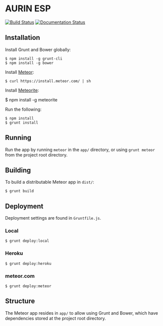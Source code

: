 AURIN ESP
============

[![Build Status](https://travis-ci.org/urbanetic/aurin-esp.svg)](https://travis-ci.org/urbanetic/aurin-esp)
[![Documentation Status](https://readthedocs.org/projects/aurin-esp/badge/?version=latest)](https://readthedocs.org/projects/aurin-esp/?badge=latest)

Installation
------------
Install Grunt and Bower globally:

	$ npm install -g grunt-cli
	$ npm install -g bower

Install [Meteor](https://www.meteor.com/):

	$ curl https://install.meteor.com/ | sh

Install [Meteorite](https://github.com/oortcloud/meteorite/):

  $ npm install -g meteorite

Run the following:

	$ npm install
	$ grunt install

Running
-------
Run the app by running `meteor` in the `app/` directory, or using `grunt meteor` from the project root directory.

Building
--------
To build a distributable Meteor app in `dist/`:

	$ grunt build

Deployment
----------
Deployment settings are found in `Gruntfile.js`.

### Local

	$ grunt deploy:local

### Heroku

	$ grunt deploy:heroku

### meteor.com

	$ grunt deploy:meteor

Structure
------------
The Meteor app resides in `app/` to allow using Grunt and Bower, which have dependencies stored at the project root directory.
